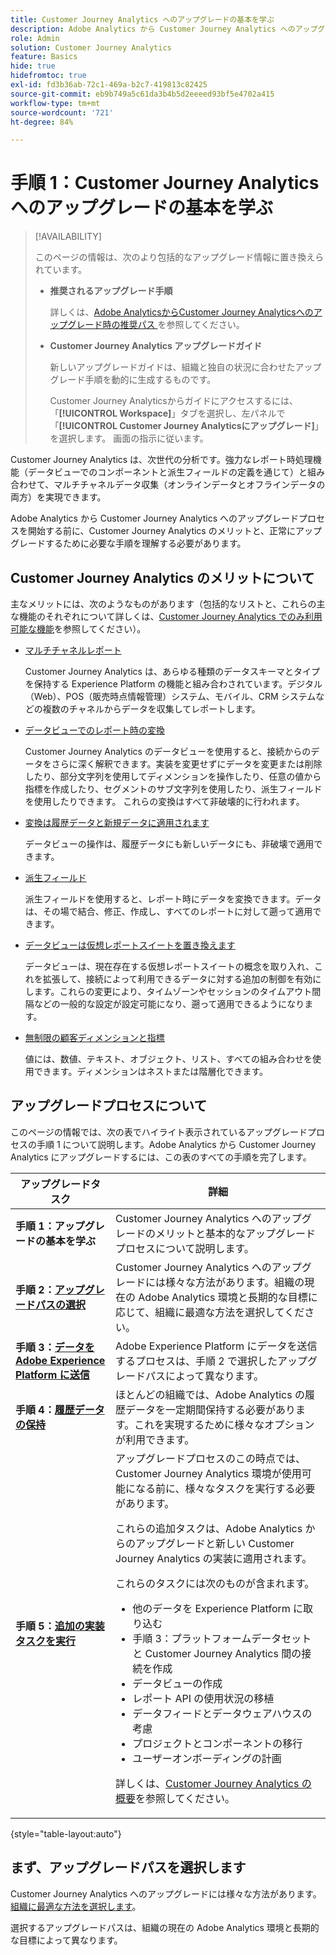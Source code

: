 ```yaml
---
title: Customer Journey Analytics へのアップグレードの基本を学ぶ
description: Adobe Analytics から Customer Journey Analytics へのアップグレードを計画します
role: Admin
solution: Customer Journey Analytics
feature: Basics
hide: true
hidefromtoc: true
exl-id: fd3b36ab-72c1-469a-b2c7-419813c82425
source-git-commit: eb9b749a5c61da3b4b5d2eeeed93bf5e4702a415
workflow-type: tm+mt
source-wordcount: '721'
ht-degree: 84%

---
```


# 手順 1：Customer Journey Analytics へのアップグレードの基本を学ぶ

>[!AVAILABILITY]
>
>このページの情報は、次のより包括的なアップグレード情報に置き換えられています。 <ul><li>**推奨されるアップグレード手順**<p>詳しくは、[Adobe AnalyticsからCustomer Journey Analyticsへのアップグレード時の推奨パス ](/help/getting-started/cja-upgrade/cja-upgrade-recommendations.md) を参照してください。</p></li><li>**Customer Journey Analytics アップグレードガイド**<p>新しいアップグレードガイドは、組織と独自の状況に合わせたアップグレード手順を動的に生成するものです。</p><p>Customer Journey Analyticsからガイドにアクセスするには、「**[!UICONTROL Workspace]**」タブを選択し、左パネルで「**[!UICONTROL Customer Journey Analyticsにアップグレード]**」を選択します。 画面の指示に従います。</p></li></ul>

Customer Journey Analytics は、次世代の分析です。強力なレポート時処理機能（データビューでのコンポーネントと派生フィールドの定義を通じて）と組み合わせて、マルチチャネルデータ収集（オンラインデータとオフラインデータの両方）を実現できます。

Adobe Analytics から Customer Journey Analytics へのアップグレードプロセスを開始する前に、Customer Journey Analytics のメリットと、正常にアップグレードするために必要な手順を理解する必要があります。

## Customer Journey Analytics のメリットについて

主なメリットには、次のようなものがあります（包括的なリストと、これらの主な機能のそれぞれについて詳しくは、[Customer Journey Analytics でのみ利用可能な機能](/help/getting-started/aa-vs-cja/cja-aa.md#adobe-customer-journey-analytics-features-not-available-in-adobe-analytics)を参照してください）。

* [マルチチャネルレポート](/help/getting-started/aa-to-cja-user.md#changes-to-data-architecture)

  Customer Journey Analytics は、あらゆる種類のデータスキーマとタイプを保持する Experience Platform の機能と組み合わされています。デジタル（Web）、POS（販売時点情報管理）システム、モバイル、CRM システムなどの複数のチャネルからデータを収集してレポートします。

* [データビューでのレポート時の変換](/help/getting-started/aa-vs-cja/vrs-dataview-sandbox-adc.md#customer-journey-analytics-data-views)

  Customer Journey Analytics のデータビューを使用すると、接続からのデータをさらに深く解釈できます。実装を変更せずにデータを変更または削除したり、部分文字列を使用してディメンションを操作したり、任意の値から指標を作成したり、セグメントのサブ文字列を使用したり、派生フィールドを使用したりできます。 これらの変換はすべて非破壊的に行われます。

* [変換は履歴データと新規データに適用されます](/help/getting-started/aa-vs-cja/vrs-dataview-sandbox-adc.md)

  データビューの操作は、履歴データにも新しいデータにも、非破壊で適用できます。

* [派生フィールド](/help/data-views/derived-fields/derived-fields.md)

  派生フィールドを使用すると、レポート時にデータを変換できます。データは、その場で結合、修正、作成し、すべてのレポートに対して遡って適用できます。

* [データビューは仮想レポートスイートを置き換えます](/help/getting-started/aa-to-cja-user.md#changes-to-the-concept-of-virtual-report-suites)

  データビューは、現在存在する仮想レポートスイートの概念を取り入れ、これを拡張して、接続によって利用できるデータに対する追加の制御を有効にします。これらの変更により、タイムゾーンやセッションのタイムアウト間隔などの一般的な設定が設定可能になり、遡って適用できるようになります。

* [無制限の顧客ディメンションと指標](/help/getting-started/aa-to-cja-user.md#changes-to-the-concept-of-evars-and-props)

  値には、数値、テキスト、オブジェクト、リスト、すべての組み合わせを使用できます。ディメンションはネストまたは階層化できます。

## アップグレードプロセスについて

<!-- Include a graphic of the end-to-end process, as well as links to each step of the process -->
このページの情報では、次の表でハイライト表示されているアップグレードプロセスの手順 1 について説明します。Adobe Analytics から Customer Journey Analytics にアップグレードするには、この表のすべての手順を完了します。

| アップグレードタスク | 詳細 |
|---------|----------|
| <span class="preview">**手順 1：アップグレードの基本を学ぶ**</span> | <span class="preview">Customer Journey Analytics へのアップグレードのメリットと基本的なアップグレードプロセスについて説明します。</span> |
| **手順 2：[アップグレードパスの選択](/help/getting-started/cja-upgrade/cja-upgrade-path.md)** | Customer Journey Analytics へのアップグレードには様々な方法があります。組織の現在の Adobe Analytics 環境と長期的な目標に応じて、組織に最適な方法を選択してください。 |
| **手順 3：[データを Adobe Experience Platform に送信](/help/getting-started/cja-upgrade/cja-upgrade-send-to-platform.md)** | Adobe Experience Platform にデータを送信するプロセスは、手順 2 で選択したアップグレードパスによって異なります。 |
| **手順 4：[履歴データの保持](/help/getting-started/cja-upgrade/cja-upgrade-historical-data.md)** | ほとんどの組織では、Adobe Analytics の履歴データを一定期間保持する必要があります。これを実現するために様々なオプションが利用できます。 |
| **手順 5：[追加の実装タスクを実行](/help/getting-started/cja-getting-started.md)** | アップグレードプロセスのこの時点では、Customer Journey Analytics 環境が使用可能になる前に、様々なタスクを実行する必要があります。<p>これらの追加タスクは、Adobe Analytics からのアップグレードと新しい Customer Journey Analytics の実装に適用されます。</p><p>これらのタスクには次のものが含まれます。</p><ul><li>他のデータを Experience Platform に取り込む</li><li>手順 3：プラットフォームデータセットと Customer Journey Analytics 間の接続を作成</li><li>データビューの作成</li><li>レポート API の使用状況の移植</li><li>データフィードとデータウェアハウスの考慮</li><li>プロジェクトとコンポーネントの移行</li><li>ユーザーオンボーディングの計画</li></ul> <p>詳しくは、[Customer Journey Analytics の概要](/help/getting-started/cja-getting-started.md)を参照してください。 |

{style="table-layout:auto"}

## まず、アップグレードパスを選択します

Customer Journey Analytics へのアップグレードには様々な方法があります。[組織に最適な方法を選択します](/help/getting-started/cja-upgrade/cja-upgrade-path.md)。

選択するアップグレードパスは、組織の現在の Adobe Analytics 環境と長期的な目標によって異なります。
